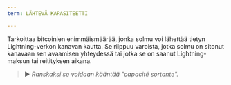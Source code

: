 ```yaml
---
term: LÄHTEVÄ KAPASITEETTI

---
```

Tarkoittaa bitcoinien enimmäismäärää, jonka solmu voi lähettää tietyn Lightning-verkon kanavan kautta. Se riippuu varoista, jotka solmu on sitonut kanavaan sen avaamisen yhteydessä tai jotka se on saanut Lightning-maksun tai reitityksen aikana.

> ► *Ranskaksi se voidaan kääntää "capacité sortante".*